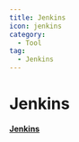 ```yaml
---
title: Jenkins
icon: jenkins
category:
  - Tool
tag:
  - Jenkins 
---
```

# Jenkins

[**Jenkins**](https://www.bilibili.com/video/BV1bS4y1471A?p=2&vd_source=f8821730ff8a13ec89104c8629e6d42b)

